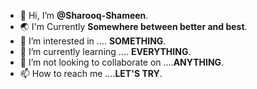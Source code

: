 - 👋 Hi, I’m <strong>@Sharooq-Shameen</strong>.
- 🌏 I'm Currently <strong>Somewhere between better and best</strong>.
- 👀 I’m interested in .... <strong>SOMETHING</strong>.
- 🌱 I’m currently learning .... <strong>EVERYTHING</strong>.
- 💞️ I’m not looking to collaborate on ....<strong>ANYTHING</strong>.
- 📫 How to reach me ....<strong>LET'S TRY</strong>.

<!---
Sharooq-shameen/Sharooq-shameen is a ✨ special ✨ repository because its `README.md` (this file) appears on your GitHub profile.
You can click the Preview link to take a look at your changes.
--->
